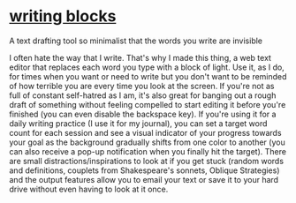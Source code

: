 <a href="http://somedrafts.com/writingblocks">writing blocks</a>
==============

A text drafting tool so minimalist that the words you write are invisible

I often hate the way that I write.  That's why I made this thing, a web text editor that replaces each word you type with a block of light.  Use it, as I do, for times when you want or need to write but you don't want to be reminded of how terrible you are every time you look at the screen.  If you're not as full of constant self-hatred as I am, it's also great for banging out a rough draft of something without feeling compelled to start editing it before you're finished (you can even disable the backspace key).  If you're using it for a daily writing practice (I use it for my journal), you can set a target word count for each session and see a visual indicator of your progress towards your goal as the background gradually shifts from one color to another (you can also receive a pop-up notification when you finally hit the target).  There are small distractions/inspirations to look at if you get stuck (random words and definitions, couplets from Shakespeare's sonnets, Oblique Strategies) and the output features allow you to email your text or save it to your hard drive without even having to look at it once.



